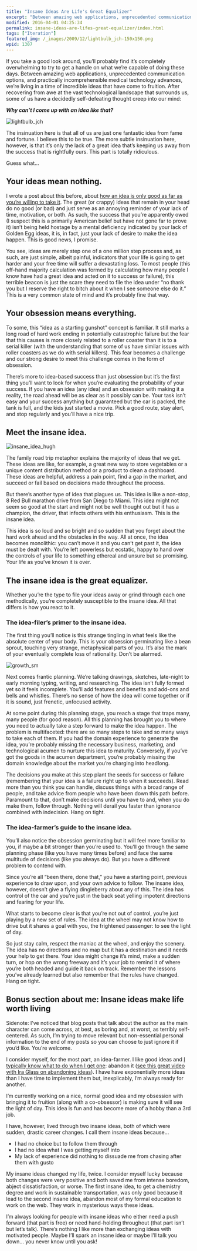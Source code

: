 ```yaml
---
title: "Insane Ideas Are Life's Great Equalizer"
excerpt: "Between amazing web applications, unprecedented communication options, and practically incomprehensible medical technology advances, we’re living in a time of incredible ideas that have come to fruition."
modified: 2016-04-01 04:25:34
permalink: insane-ideas-are-lifes-great-equalizer/index.html
tags: ["Iteration"]
featured_img: /_images/2009/12/lightbulb_jch-150x150.png
wpid: 1307
---
```



If you take a good look around, you’ll probably find it’s completely overwhelming to try to get a handle on what we’re capable of doing these days. Between amazing web applications, unprecedented communication options, and practically incomprehensible medical technology advances, we’re living in a time of incredible ideas that have come to fruition. After recovering from awe at the vast technological landscape that surrounds us, some of us have a decidedly self-defeating thought creep into our mind:

***Why can’t I come up with an idea like that?***

![lightbulb_jch](/_images/2009/12/lightbulb_jch1.png)  

The insinuation here is that all of us are just one fantastic idea from fame and fortune. I believe this to be true. The more subtle insinuation here, however, is that it’s only the lack of a great idea that’s keeping us away from the success that is rightfully ours. This part is totally ridiculous.

Guess what…

Your ideas mean nothing.
------------------------

I wrote a post about this before, about [how an idea is only good as far as you’re willing to take it](/advice-to-a-client-dont-just-have-a-great-idea-and-act-on-it-remember-the-bottom-line-too/). The great (or crappy) ideas that remain in your head do no good (or bad) and just serve as an annoying reminder of your lack of time, motivation, or both. As such, the success that you’re apparently owed (I suspect this is a primarily American belief but have not gone far to prove it) isn’t being held hostage by a mental deficiency indicated by your lack of Golden Egg ideas, it is, in fact, just your lack of desire to make the idea happen. This is good news, I promise.

You see, ideas are merely step one of a one million step process and, as such, are just simple, albeit painful, indicators that your life is going to get harder and your free time will suffer a devastating loss. To most people (this off-hand majority calculation was formed by calculating how many people I know have had a great idea and acted on it to success or failure), this terrible beacon is just the scare they need to file the idea under “no thank you but I reserve the right to bitch about it when I see someone else do it.” This is a very common state of mind and it’s probably fine that way.

Your obsession means everything.
--------------------------------

To some, this “idea as a starting gunshot” concept is familiar. It still marks a long road of hard work ending in potentially catastrophic failure but the fear that this causes is more closely related to a roller coaster than it is to a serial killer (with the understanding that some of us have similar issues with roller coasters as we do with serial killers). This fear becomes a challenge and our strong desire to meet this challenge comes in the form of obsession.

There’s more to idea-based success than just obsession but it’s the first thing you’ll want to look for when you’re evaluating the probability of your success. If you have an idea (any idea) and an obsession with making it a reality, the road ahead will be as clear as it possibly can be. Your task isn’t easy and your success anything but guaranteed but the car is packed, the tank is full, and the kids just started a movie. Pick a good route, stay alert, and stop regularly and you’ll have a nice trip.

Meet the insane idea.
---------------------

![insane_idea_hugh](/_images/2009/12/insane_idea_hugh.png "insane_idea_hugh")

The family road trip metaphor explains the majority of ideas that we get. These ideas are like, for example, a great new way to store vegetables or a unique content distribution method or a product to clean a dashboard. These ideas are helpful, address a pain point, find a gap in the market, and succeed or fail based on decisions made throughout the process.

But there’s another type of idea that plagues us. This idea is like a non-stop, 8 Red Bull marathon drive from San Diego to Miami. This idea might not seem so good at the start and might not be well thought out but it has a champion, the driver, that infects others with his enthusiasm. This is the insane idea.

This idea is so loud and so bright and so sudden that you forget about the hard work ahead and the obstacles in the way. All at once, the idea becomes monolithic: you can’t move it and you can’t get past it, the idea must be dealt with. You’re left powerless but ecstatic, happy to hand over the controls of your life to something ethereal and unsure but so promising. Your life as you’ve known it is over.

The insane idea is the great equalizer.
---------------------------------------

Whether you’re the type to file your ideas away or grind through each one methodically, you’re completely susceptible to the insane idea. All that differs is how you react to it.

### The idea-filer’s primer to the insane idea.

The first thing you’ll notice is this strange tingling in what feels like the absolute center of your body. This is your obsession germinating like a bean sprout, touching very strange, metaphysical parts of you. It’s also the mark of your eventually complete loss of rationality. Don’t be alarmed.

![growth_sm](/_images/2009/12/growth_sm.jpg "growth_sm")

Next comes frantic planning. We’re talking drawings, sketches, late-night to early morning typing, writing, and researching. The idea isn’t fully formed yet so it feels incomplete. You’ll add features and benefits and add-ons and bells and whistles. There’s no sense of how the idea will come together or if it is sound, just frenetic, unfocused activity.

At some point during this planning stage, you reach a stage that traps many, many people (for good reason). All this planning has brought you to where you need to actually take a step forward to make the idea happen. The problem is multifaceted: there are so many steps to take and so many ways to take each of them. If you had the domain experience to generate the idea, you’re probably missing the necessary business, marketing, and technological acumen to nurture this idea to maturity. Conversely, if you’ve got the goods in the acumen department, you’re probably missing the domain knowledge about the market you’re charging into headlong.

The decisions you make at this step plant the seeds for success or failure (remembering that your idea is a failure right up to when it succeeds). Read more than you think you can handle, discuss things with a broad range of people, and take advice from people who have been down this path before. Paramount to that, don’t make decisions until you have to and, when you do make them, follow through. Nothing will derail you faster than ignorance combined with indecision. Hang on tight.

### The idea-farmer’s guide to the insane idea.

You’ll also notice the obsession germinating but it will feel more familiar to you, if maybe a bit stronger than you’re used to. You’ll go through the same planning phase (like you have many times before) and face the same multitude of decisions (like you always do). But you have a different problem to contend with.

Since you’re all “been there, done that,” you have a starting point, previous experience to draw upon, and your own advice to follow. The insane idea, however, doesn’t give a flying dingleberry about any of this. The idea has control of the car and you’re just in the back seat yelling impotent directions and fearing for your life.

What starts to become clear is that you’re not out of control, you’re just playing by a new set of rules. The idea at the wheel may not know how to drive but it shares a goal with you, the frightened passenger: to see the light of day.

So just stay calm, respect the maniac at the wheel, and enjoy the scenery. The idea has no directions and no map but it has a destination and it needs your help to get there. Your idea might change it’s mind, make a sudden turn, or hop on the wrong freeway and it’s your job to remind it of where you’re both headed and guide it back on track. Remember the lessons you’ve already learned but also remember that the rules have changed. Hang on tight.

Bonus section about me: Insane ideas make life worth living
-----------------------------------------------------------

Sidenote: I’ve noticed that blog posts that talk about the author as the main character can come across, at best, as boring and, at worst, as terribly self-centered. As such, I’m trying to move relevant but non-essential personal information to the end of my posts so you can choose to just ignore it if you’d like. You’re welcome.

I consider myself, for the most part, an idea-farmer. I like good ideas and [I typically know what to do when I get one](/what-to-do-with-great-ideas-part-1/): abandon it ([see this great video with Ira Glass on abandoning ideas](http://www.youtube.com/watch?v=KW6x7lOIsPE#t=1m30s)). I have have exponentially more ideas than I have time to implement them but, inexplicably, I’m always ready for another.

I’m currently working on a nice, normal good idea and my obsession with bringing it to fruition (along with a co-obsessor) is making sure it will see the light of day. This idea is fun and has become more of a hobby than a 3rd job.

I have, however, lived through two insane ideas, both of which were sudden, drastic career changes. I call them insane ideas because…

- I had no choice but to follow them through
- I had no idea what I was getting myself into
- My lack of experience did nothing to dissuade me from chasing after them with gusto

My insane ideas changed my life, twice. I consider myself lucky because both changes were very positive and both saved me from intense boredom, abject dissatisfaction, or worse. The first insane idea, to get a chemistry degree and work in sustainable transportation, was only good because it lead to the second insane idea, abandon most of my formal education to work on the web. They work in mysterious ways these ideas.

I’m always looking for people with insane ideas who either need a push forward (that part is free) or need hand-holding throughout (that part isn’t but let’s talk). There’s nothing I like more than exchanging ideas with motivated people. Maybe I’ll spark an insane idea or maybe I’ll talk you down… you never know until you ask!
